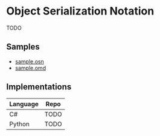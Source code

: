 # Object Serialization Notation

TODO

## Samples

- [sample.osn](./sample.osn)
- [sample.omd](./sample.omd)

## Implementations

| Language | Repo |
| -------- | ---- |
| C#       | TODO |
| Python   | TODO |
